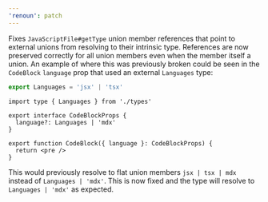 ```yaml
---
'renoun': patch
---
```


Fixes `JavaScriptFile#getType` union member references that point to external unions from resolving to their intrinsic type. References are now preserved correctly for all union members even when the member itself a union. An example of where this was previously broken could be seen in the `CodeBlock` `language` prop that used an external `Languages` type:

```ts
export Languages = 'jsx' | 'tsx'
```

```tsx
import type { Languages } from './types'

export interface CodeBlockProps {
  language?: Languages | 'mdx'
}

export function CodeBlock({ language }: CodeBlockProps) {
  return <pre />
}
```

This would previously resolve to flat union members `jsx | tsx | mdx` instead of `Languages | 'mdx'`. This is now fixed and the type will resolve to `Languages | 'mdx'` as expected.
